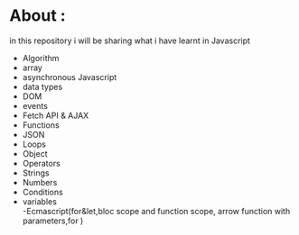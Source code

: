 # About :  
in this repository i will be sharing what i have learnt in Javascript  
- Algorithm    
- array  
- asynchronous Javascript    
- data types  
- DOM  
- events  
- Fetch API & AJAX  
- Functions  
- JSON  
- Loops  
- Object  
- Operators  
- Strings  
- Numbers  
- Conditions  
- variables  
-Ecmascript(for&let,bloc scope and function scope,
arrow function with parameters,for )  